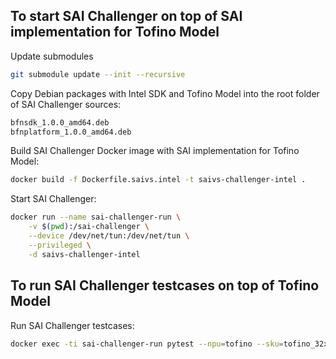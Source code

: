 ## To start SAI Challenger on top of SAI implementation for Tofino Model
Update submodules
```sh
git submodule update --init --recursive
```
Copy Debian packages with Intel SDK and Tofino Model into the root folder
of SAI Challenger sources:
```sh
bfnsdk_1.0.0_amd64.deb
bfnplatform_1.0.0_amd64.deb
```

Build SAI Challenger Docker image with SAI implementation for Tofino Model:
```sh
docker build -f Dockerfile.saivs.intel -t saivs-challenger-intel .
```

Start SAI Challenger:
```sh
docker run --name sai-challenger-run \
	-v $(pwd):/sai-challenger \
	--device /dev/net/tun:/dev/net/tun \
	--privileged \
	-d saivs-challenger-intel
```

## To run SAI Challenger testcases on top of Tofino Model

Run SAI Challenger testcases:
```sh
docker exec -ti sai-challenger-run pytest --npu=tofino --sku=tofino_32x100g -v
```